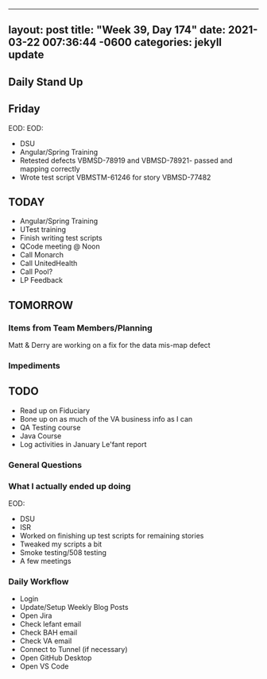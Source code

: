 
---
layout: post
title:  "Week 39, Day 174"
date:   2021-03-22 007:36:44 -0600
categories: jekyll update
---

## Daily Stand Up
## Friday
EOD:
EOD:
* DSU
* Angular/Spring Training
* Retested defects VBMSD-78919 and VBMSD-78921- passed and mapping correctly
* Wrote test script VBMSTM-61246 for story VBMSD-77482

## TODAY
* Angular/Spring Training
* UTest training
* Finish writing test scripts
* QCode meeting @ Noon
* Call Monarch
* Call UnitedHealth
* Call Pool?
* LP Feedback

## TOMORROW

### Items from Team Members/Planning
Matt & Derry are working on a fix for the data mis-map defect
### Impediments

## TODO
* Read up on Fiduciary
* Bone up on as much of the VA business info as I can
* QA Testing course
* Java Course
* Log activities in January Le'fant report

### General Questions  

### What I actually ended up doing
EOD:
* DSU
* ISR
* Worked on finishing up test scripts for remaining stories 
* Tweaked my scripts a bit
* Smoke testing/508 testing
* A few meetings

### Daily Workflow
* Login
* Update/Setup Weekly Blog Posts
* Open Jira
* Check lefant email
* Check BAH email
* Check VA email
* Connect to Tunnel (if necessary)
* Open GitHub Desktop
* Open VS Code